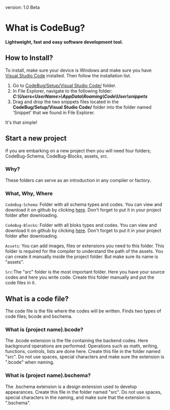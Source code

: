 version: 1.0 Beta
# What is CodeBug?

**Lightweight, fast and easy software development tool.**

## How to Install?

To install, make sure your device is Windows and make sure you have [Visual Studio Code](https://code.visualstudio.com/) installed. Then follow the installation list.

1. Go to [CodeBug/Setup/Visual Studio Code/](https://github.com/JeaFrid/CodeBug/tree/main/Setup/Visual%20Studio%20Code) folder.
2. In File Explorer, navigate to the following folder: **_C:\Users\<UserName>\AppData\Roaming\Code\User\snippets_**
3. Drag and drop the two snippets files located in the **CodeBug/Setup/Visual Studio Code/** folder into the folder named 'Snippet' that we found in File Explorer.

It's that simple!

## Start a new project

If you are embarking on a new project then you will need four folders; CodeBug-Schema, CodeBug-Blocks, assets, src.

### Why?

These folders can serve as an introduction in any compiler or factory.

### What, Why, Where

`CodeBug-Schema`: Folder with all schema types and codes. You can view and download it on github by clicking [here](https://github.com/JeaFrid/CodeBug/tree/main/CodeBug). Don't forget to put it in your project folder after downloading.

`CodeBug-Blocks`: Folder with all bloks types and codes. You can view and download it on github by clicking [here](https://github.com/JeaFrid/CodeBug/tree/main/CodeBug). Don't forget to put it in your project folder after downloading.

`Assets`: You can add images, files or extensions you need to this folder. This folder is required for the compiler to understand the path of the assets. You can create it manually inside the project folder. But make sure its name is "assets".

`Src`:The "src" folder is the most important folder. Here you have your source codes and here you write code. Create this folder manually and put the code files in it.

## What is a code file?

The code file is the file where the codes will be written. Finds two types of code files; bcode and bschema.

### What is (project name).bcode?

The .bcode extension is the file containing the backend codes. Here background operations are performed. Operations such as math, writing, functions, controls, lists are done here. Create this file in the folder named "src". Do not use spaces, special characters and make sure the extension is ".bcode" when naming.

### What is (project name).bschema?

The .bschema extension is a design extension used to develop appearances. Create this file in the folder named "src". Do not use spaces, special characters in the naming, and make sure that the extension is ".bschema".
